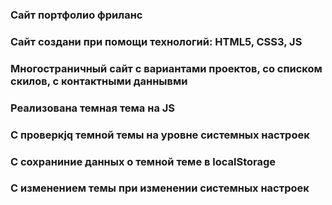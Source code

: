 ### Сайт портфолио фриланс
### Сайт создани при помощи технологий: HTML5, CSS3, JS
### Многостраничный сайт с вариантами проектов, со списком скилов, с контактными даннывми
### Реализована темная тема на JS
### C проверкjq темной темы на уровне системных настроек
### С сохраниние данных о темной теме в localStorage
### С изменением темы при изменении системных настроек
###
